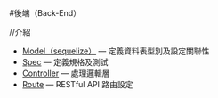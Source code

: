 #後端（Back-End）

//介紹

* [Model（sequelize）](Back-End/Model.html) — 定義資料表型別及設定關聯性
* [Spec](Back-End/Spec.html) — 定義規格及測試
* [Controller](Back-End/Controller.html) — 處理邏輯層
* [Route](Back-End/Route.html) — RESTful API 路由設定
